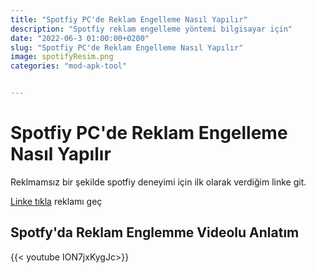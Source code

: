 ```yaml
---
title: "Spotfiy PC'de Reklam Engelleme Nasıl Yapılır"
description: "Spotfiy reklam engelleme yöntemi bilgisayar için"
date: "2022-06-3 01:00:00+0200"
slug: "Spotfiy PC'de Reklam Engelleme Nasıl Yapılır"
image: spotifyResim.png
categories: "mod-apk-tool"


---
```


# Spotfiy PC'de Reklam Engelleme Nasıl Yapılır

Reklmamsız bir şekilde spotfiy deneyimi için ilk olarak verdiğim linke git.

[Linke tıkla](https://bcvc.xyz/Lbi9HV5) reklamı geç

## Spotfy'da Reklam Englemme Videolu Anlatım 


{{< youtube ION7jxKygJc>}}
